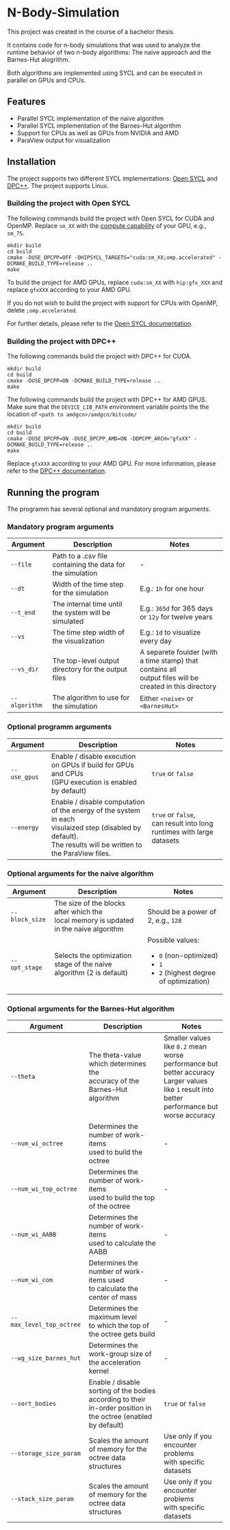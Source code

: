 # N-Body-Simulation

This project was created in the course of a bachelor thesis. 

It contains code for n-body simulations that was used to analyze the runtime behavior of two n-body algorithms: 
The naive approach and the Barnes-Hut alogrithm. 

Both algorithms are implemented using SYCL and can be executed in parallel on GPUs and CPUs. 

## Features
- Parallel SYCL implementation of the naive algorithm 
- Parallel SYCL implementation of the Barnes-Hut algorithm
- Support for CPUs as well as GPUs from NVIDIA and AMD
- ParaView output for visualization

## Installation

The project supports two different SYCL implementations: [Open SYCL](https://github.com/OpenSYCL/OpenSYCL) and [DPC++](https://github.com/intel/llvm).
The project supports Linux.

### Building the project with Open SYCL

The following commands build the project with Open SYCL for CUDA and OpenMP.
Replace `sm_XX` with the [compute capability](https://developer.nvidia.com/cuda-gpus) of your GPU, e.g., `sm_75`.

```
mkdir build
cd build
cmake -DUSE_DPCPP=OFF -DHIPSYCL_TARGETS="cuda:sm_XX;omp.accelerated" -DCMAKE_BUILD_TYPE=release ..
make
```

To build the project for AMD GPUs, replace `cuda:sm_XX` with `hip:gfx_XXX` and replace `gfxXXX` according to your AMD GPU.

If you do not wish to build the project with support for CPUs with OpenMP, delete `;omp.accelerated`.

For further details, please refer to the [Open SYCL documentation](https://github.com/OpenSYCL/OpenSYCL/blob/develop/doc/using-hipsycl.md).

### Building the project with DPC++

The following commands build the project with DPC++ for CUDA.

```
mkdir build
cd build
cmake -DUSE_DPCPP=ON -DCMAKE_BUILD_TYPE=release ..
make
```

The following commands build the project with DPC++ for AMD GPUS.
Make sure that the `DEVICE_LIB_PATH` environment variable points the the location of `<path to amdgcn>/amdgcn/bitcode/`

```
mkdir build
cd build
cmake -DUSE_DPCPP=ON -DUSE_DPCPP_AMD=ON -DDPCPP_ARCH="gfxXX" -DCMAKE_BUILD_TYPE=release ..
make
```

Replace `gfxXXX` according to your AMD GPU.
For more information, please refer to the [DPC++ documentation](https://intel.github.io/llvm-docs/GetStartedGuide.html).

## Running the program

The programm has several optional and mandatory program arguments.

### Mandatory program arguments

| Argument          | Description         | Notes             |
| ----------------- | ------------------- | ----------------- |
| `--file` | Path to a .csv file containing the data for the simulation | - |
| `--dt` | Width of the time step for the simulation  | E.g.: `1h` for one hour |
| `--t_end` | The internal time until the system will be simulated | E.g.: `365d` for  365 days or `12y` for twelve years |
| `--vs` | The time step width of the visualization  | E.g.: `1d` to visualize every day |
| `--vs_dir` | The top-level output directory for the output files | A separete foulder (with a time stamp) that contains all <br /> output files will be created in this directory|
| `--algorithm` | The algorithm to use for the simulation  | Either `<naive>` or `<BarnesHut>` |

### Optional programm arguments

| Argument          | Description         | Notes             |
| ----------------- | ------------------- | ----------------- |
| `--use_gpus` | Enable / disable execution on GPUs if build for GPUs and CPUs <br />(GPU execution is enabled by default) | `true` or `false` |
| `--energy` | Enable / disable computation of the energy of the system in each <br /> visulaized step (disabled by default). <br /> The results will be written to the ParaView files. | `true` or `false`, <br /> can result into long runtimes with large datasets|


### Optional arguments for the naive algorithm

| Argument          | Description         | Notes             |
| ----------------- | ------------------- | ----------------- |
| `--block_size` | The size of the blocks after which the <br /> local memory is updated in the naive algorithm | Should be a power of 2, e.g., `128` |
| `--opt_stage` | Selects the optimization stage of the naive algorithm (2 is default) | Possible values:<br /> <ul><li>`0` (non-optimized)</li><li>`1`</li><li>`2` (highest degree of optimization)</li></ul> |

### Optional arguments for the Barnes-Hut algorithm
| Argument          | Description         | Notes             |
| ----------------- | ------------------- | ----------------- |
| `--theta` | The theta-value which determines the <br /> accuracy of the Barnes-Hut algorithm | Smaller values like `0.2` mean worse <br />  performance but better accuracy <br /> Larger values like `1` result into better <br />  performance but worse accuracy |
| `--num_wi_octree` | Determines the number of work-items <br /> used to build the octree | - |
| `--num_wi_top_octree` | Determines the number of work-items <br /> used to build the top of the octree | - |
| `--num_wi_AABB` | Determines the number of work-items <br /> used to calculate the AABB | - |
| `--num_wi_com` | Determines the number of work-items used <br /> to calculate the center of mass | - |
| `--max_level_top_octree` | Determines the maximum level <br /> to which the top of the octree gets build | - |
| `--wg_size_barnes_hut` | Determines the work-group size of the acceleration kernel | - |
| `--sort_bodies` | Enable / disable sorting of the bodies according to their <br /> in-order position in the octree (enabled by default) | `true` or `false`|
| `--storage_size_param` | Scales the amount of memory for the octree data structures | Use only if you encounter problems <br />  with specific datasets |
| `--stack_size_param` | Scales the amount of memory for the octree data structures | Use only if you encounter problems <br /> with specific datasets  |


